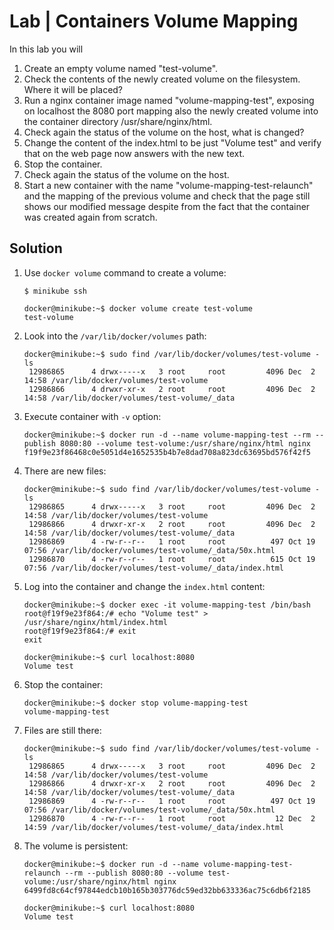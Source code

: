 # Lab | Containers Volume Mapping

In this lab you will

1. Create an empty volume named "test-volume".
2. Check the contents of the newly created volume on the filesystem. Where it will be placed?
3. Run a nginx container image named "volume-mapping-test", exposing on localhost the 8080 port mapping also the newly created volume into the container directory /usr/share/nginx/html.
4. Check again the status of the volume on the host, what is changed?
5. Change the content of the index.html to be just "Volume test" and verify that on the web page now answers with the new text.
6. Stop the container.
7. Check again the status of the volume on the host.
8. Start a new container with the name "volume-mapping-test-relaunch" and the mapping of the previous volume and check that the page still shows our modified message despite from the fact that the container was created again from scratch.

## Solution

1. Use `docker volume` command to create a volume:

   ```console
   $ minikube ssh

   docker@minikube:~$ docker volume create test-volume
   test-volume
   ```

2. Look into the `/var/lib/docker/volumes` path:

   ```console
   docker@minikube:~$ sudo find /var/lib/docker/volumes/test-volume -ls
    12986865      4 drwx-----x   3 root     root         4096 Dec  2 14:58 /var/lib/docker/volumes/test-volume
    12986866      4 drwxr-xr-x   2 root     root         4096 Dec  2 14:58 /var/lib/docker/volumes/test-volume/_data
   ```

3. Execute container with `-v` option:

   ```console
   docker@minikube:~$ docker run -d --name volume-mapping-test --rm --publish 8080:80 --volume test-volume:/usr/share/nginx/html nginx
   f19f9e23f86468c0e5051d4e1652535b4b7e8dad708a823dc63695bd576f42f5
   ```

4. There are new files:

   ```console
   docker@minikube:~$ sudo find /var/lib/docker/volumes/test-volume -ls
    12986865      4 drwx-----x   3 root     root         4096 Dec  2 14:58 /var/lib/docker/volumes/test-volume
    12986866      4 drwxr-xr-x   2 root     root         4096 Dec  2 14:58 /var/lib/docker/volumes/test-volume/_data
    12986869      4 -rw-r--r--   1 root     root          497 Oct 19 07:56 /var/lib/docker/volumes/test-volume/_data/50x.html
    12986870      4 -rw-r--r--   1 root     root          615 Oct 19 07:56 /var/lib/docker/volumes/test-volume/_data/index.html
   ```

5. Log into the container and change the `index.html` content:

   ```console
   docker@minikube:~$ docker exec -it volume-mapping-test /bin/bash
   root@f19f9e23f864:/# echo "Volume test" > /usr/share/nginx/html/index.html
   root@f19f9e23f864:/# exit
   exit

   docker@minikube:~$ curl localhost:8080
   Volume test
   ```

6. Stop the container:

   ```console
   docker@minikube:~$ docker stop volume-mapping-test
   volume-mapping-test
   ```

7. Files are still there:

   ```console
   docker@minikube:~$ sudo find /var/lib/docker/volumes/test-volume -ls
    12986865      4 drwx-----x   3 root     root         4096 Dec  2 14:58 /var/lib/docker/volumes/test-volume
    12986866      4 drwxr-xr-x   2 root     root         4096 Dec  2 14:58 /var/lib/docker/volumes/test-volume/_data
    12986869      4 -rw-r--r--   1 root     root          497 Oct 19 07:56 /var/lib/docker/volumes/test-volume/_data/50x.html
    12986870      4 -rw-r--r--   1 root     root           12 Dec  2 14:59 /var/lib/docker/volumes/test-volume/_data/index.html
   ```

8. The volume is persistent:

   ```console
   docker@minikube:~$ docker run -d --name volume-mapping-test-relaunch --rm --publish 8080:80 --volume test-volume:/usr/share/nginx/html nginx
   6499fd8c64cf97844edcb10b165b303776dc59ed32bb633336ac75c6db6f2185

   docker@minikube:~$ curl localhost:8080
   Volume test
   ```
